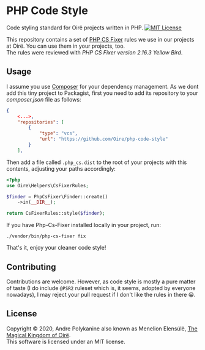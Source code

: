 # PHP Code Style
Code styling standard for Oirë projects written in PHP.
[![MIT License](https://img.shields.io/badge/license-MIT-blue.svg)](https://github.com/Oire/php-code-style/blob/master/LICENSE)

This repository contains a set of [PHP CS Fixer](https://github.com/friendsofphp/php-cs-fixer) rules we use in our projects at Oirë. You can use them in your projects, too.  
The rules were reviewed with *PHP CS Fixer version 2.16.3 Yellow Bird*.

## Usage
I assume you use [Composer](https://getcomposer.org/) for your dependency management. As we dont add this tiny project to Packagist, first you need to add its repository to your *composer.json* file as follows:

```json
{
    <...>,
    "repositories": [
        {
            "type": "vcs",
            "url": "https://github.com/Oire/php-code-style"
        }
    ],
```

Then add a file called `.php_cs.dist` to the root of your projects with this contents, adjusting your paths accordingly:

```php
<?php
use Oire\Helpers\CsFixerRules;

$finder = PhpCsFixer\Finder::create()
    ->in(__DIR__);

return CsFixerRules::style($finder);
```

If you have Php-Cs-Fixer installed locally in your project, run:

```shell
./vendor/bin/php-cs-fixer fix
```

That's it, enjoy your cleaner code style!

## Contributing

Contributions are welcome. However, as code style is mostly a pure matter of taste (I do include `@PSR2` ruleset which is, it seems, adopted by everyone nowadays), I may reject your pull request if I don't like the rules in there 😀.

## License
Copyright © 2020, Andre Polykanine also known as Menelion Elensúlë, [The Magical Kingdom of Oirë](https://github.com/Oire/).  
This software is licensed under an MIT license.